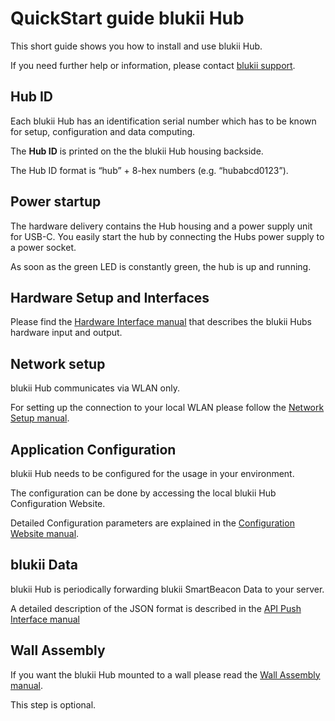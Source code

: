 # QuickStart guide blukii Hub

This short guide shows you how to install and use blukii Hub.

If you need further help or information, please contact [blukii support](mailto:support@blukii.com).

## Hub ID

Each blukii Hub has an identification serial number which has to be known for setup, configuration and data computing.

The **Hub ID** is printed on the the blukii Hub housing backside.

The Hub ID format is “hub” + 8-hex numbers (e.g. “hubabcd0123”).

## Power startup

The hardware delivery contains the Hub housing and a power supply unit for USB-C. You easily start the hub by connecting the Hubs power supply to a power socket.

As soon as the green LED is constantly green, the hub is up and running.

## Hardware Setup and Interfaces

Please find the [Hardware Interface manual](hardware_en.md) that describes the blukii Hubs hardware input and output.

## Network setup

blukii Hub communicates via WLAN only.

For setting up the connection to your local WLAN please follow the [Network Setup manual](networksetup_en.md).

## Application Configuration

blukii Hub needs to be configured for the usage in your environment.

The configuration can be done by accessing the local blukii Hub Configuration Website.

Detailed Configuration parameters are explained in the [Configuration Website manual](configuration_en.md).

## blukii Data

blukii Hub is periodically forwarding blukii SmartBeacon Data to your server.

A detailed description of the JSON format is described in the [API Push Interface manual](api_json_en.md)

## Wall Assembly

If you want the blukii Hub mounted to a wall please read the [Wall Assembly manual](wallassembly_en.md).

This step is optional.
